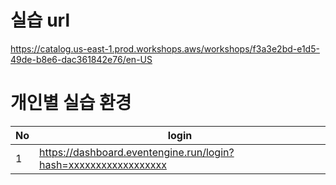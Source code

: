 실습 url
======================
https://catalog.us-east-1.prod.workshops.aws/workshops/f3a3e2bd-e1d5-49de-b8e6-dac361842e76/en-US


개인별 실습 환경
======================

|No  | login                                                           |
| -- | --------------------------------------------------------------- |
|1   | https://dashboard.eventengine.run/login?hash=xxxxxxxxxxxxxxxxxx |
